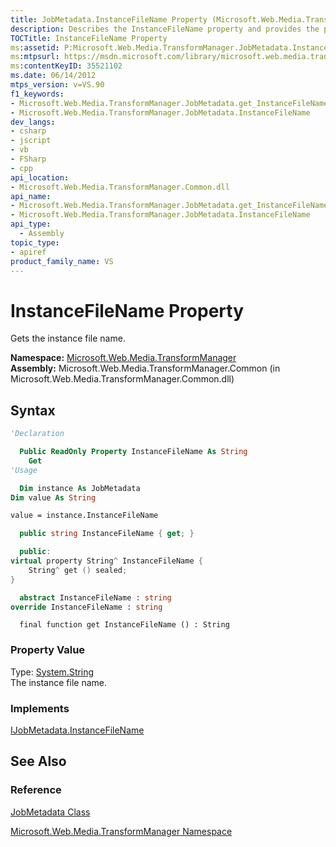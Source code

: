 ```yaml
---
title: JobMetadata.InstanceFileName Property (Microsoft.Web.Media.TransformManager)
description: Describes the InstanceFileName property and provides the property's namespace, assembly, syntax, and property value.
TOCTitle: InstanceFileName Property
ms:assetid: P:Microsoft.Web.Media.TransformManager.JobMetadata.InstanceFileName
ms:mtpsurl: https://msdn.microsoft.com/library/microsoft.web.media.transformmanager.jobmetadata.instancefilename(v=VS.90)
ms:contentKeyID: 35521102
ms.date: 06/14/2012
mtps_version: v=VS.90
f1_keywords:
- Microsoft.Web.Media.TransformManager.JobMetadata.get_InstanceFileName
- Microsoft.Web.Media.TransformManager.JobMetadata.InstanceFileName
dev_langs:
- csharp
- jscript
- vb
- FSharp
- cpp
api_location:
- Microsoft.Web.Media.TransformManager.Common.dll
api_name:
- Microsoft.Web.Media.TransformManager.JobMetadata.get_InstanceFileName
- Microsoft.Web.Media.TransformManager.JobMetadata.InstanceFileName
api_type:
  - Assembly
topic_type:
- apiref
product_family_name: VS
---
```


# InstanceFileName Property

Gets the instance file name.

**Namespace:**  [Microsoft.Web.Media.TransformManager](microsoft-web-media-transformmanager-namespace.md)  
**Assembly:**  Microsoft.Web.Media.TransformManager.Common (in Microsoft.Web.Media.TransformManager.Common.dll)

## Syntax

```vb
'Declaration

  Public ReadOnly Property InstanceFileName As String
    Get
'Usage

  Dim instance As JobMetadata
Dim value As String

value = instance.InstanceFileName
```

```csharp
  public string InstanceFileName { get; }
```

```cpp
  public:
virtual property String^ InstanceFileName {
    String^ get () sealed;
}
```

``` fsharp
  abstract InstanceFileName : string
override InstanceFileName : string
```

```jscript
  final function get InstanceFileName () : String
```

### Property Value

Type: [System.String](https://msdn.microsoft.com/library/s1wwdcbf)  
The instance file name.  

### Implements

[IJobMetadata.InstanceFileName](ijobmetadata-instancefilename-property-microsoft-web-media-transformmanager.md)  

## See Also

### Reference

[JobMetadata Class](jobmetadata-class-microsoft-web-media-transformmanager.md)

[Microsoft.Web.Media.TransformManager Namespace](microsoft-web-media-transformmanager-namespace.md)
